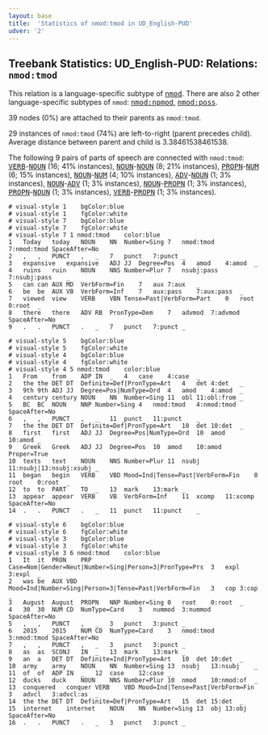 ```yaml
---
layout: base
title:  'Statistics of nmod:tmod in UD_English-PUD'
udver: '2'
---
```


## Treebank Statistics: UD_English-PUD: Relations: `nmod:tmod`

This relation is a language-specific subtype of <tt><a href="en_pud-dep-nmod.html">nmod</a></tt>.
There are also 2 other language-specific subtypes of `nmod`: <tt><a href="en_pud-dep-nmod-npmod.html">nmod:npmod</a></tt>, <tt><a href="en_pud-dep-nmod-poss.html">nmod:poss</a></tt>.

39 nodes (0%) are attached to their parents as `nmod:tmod`.

29 instances of `nmod:tmod` (74%) are left-to-right (parent precedes child).
Average distance between parent and child is 3.38461538461538.

The following 9 pairs of parts of speech are connected with `nmod:tmod`: <tt><a href="en_pud-pos-VERB.html">VERB</a></tt>-<tt><a href="en_pud-pos-NOUN.html">NOUN</a></tt> (16; 41% instances), <tt><a href="en_pud-pos-NOUN.html">NOUN</a></tt>-<tt><a href="en_pud-pos-NOUN.html">NOUN</a></tt> (8; 21% instances), <tt><a href="en_pud-pos-PROPN.html">PROPN</a></tt>-<tt><a href="en_pud-pos-NUM.html">NUM</a></tt> (6; 15% instances), <tt><a href="en_pud-pos-NOUN.html">NOUN</a></tt>-<tt><a href="en_pud-pos-NUM.html">NUM</a></tt> (4; 10% instances), <tt><a href="en_pud-pos-ADV.html">ADV</a></tt>-<tt><a href="en_pud-pos-NOUN.html">NOUN</a></tt> (1; 3% instances), <tt><a href="en_pud-pos-NOUN.html">NOUN</a></tt>-<tt><a href="en_pud-pos-ADV.html">ADV</a></tt> (1; 3% instances), <tt><a href="en_pud-pos-NOUN.html">NOUN</a></tt>-<tt><a href="en_pud-pos-PROPN.html">PROPN</a></tt> (1; 3% instances), <tt><a href="en_pud-pos-PROPN.html">PROPN</a></tt>-<tt><a href="en_pud-pos-NOUN.html">NOUN</a></tt> (1; 3% instances), <tt><a href="en_pud-pos-VERB.html">VERB</a></tt>-<tt><a href="en_pud-pos-PROPN.html">PROPN</a></tt> (1; 3% instances).


~~~ conllu
# visual-style 1	bgColor:blue
# visual-style 1	fgColor:white
# visual-style 7	bgColor:blue
# visual-style 7	fgColor:white
# visual-style 7 1 nmod:tmod	color:blue
1	Today	today	NOUN	NN	Number=Sing	7	nmod:tmod	7:nmod:tmod	SpaceAfter=No
2	,	,	PUNCT	,	_	7	punct	7:punct	_
3	expansive	expansive	ADJ	JJ	Degree=Pos	4	amod	4:amod	_
4	ruins	ruin	NOUN	NNS	Number=Plur	7	nsubj:pass	7:nsubj:pass	_
5	can	can	AUX	MD	VerbForm=Fin	7	aux	7:aux	_
6	be	be	AUX	VB	VerbForm=Inf	7	aux:pass	7:aux:pass	_
7	viewed	view	VERB	VBN	Tense=Past|VerbForm=Part	0	root	0:root	_
8	there	there	ADV	RB	PronType=Dem	7	advmod	7:advmod	SpaceAfter=No
9	.	.	PUNCT	.	_	7	punct	7:punct	_

~~~


~~~ conllu
# visual-style 5	bgColor:blue
# visual-style 5	fgColor:white
# visual-style 4	bgColor:blue
# visual-style 4	fgColor:white
# visual-style 4 5 nmod:tmod	color:blue
1	From	from	ADP	IN	_	4	case	4:case	_
2	the	the	DET	DT	Definite=Def|PronType=Art	4	det	4:det	_
3	9th	9th	ADJ	JJ	Degree=Pos|NumType=Ord	4	amod	4:amod	_
4	century	century	NOUN	NN	Number=Sing	11	obl	11:obl:from	_
5	BC	BC	NOUN	NNP	Number=Sing	4	nmod:tmod	4:nmod:tmod	SpaceAfter=No
6	,	,	PUNCT	,	_	11	punct	11:punct	_
7	the	the	DET	DT	Definite=Def|PronType=Art	10	det	10:det	_
8	first	first	ADJ	JJ	Degree=Pos|NumType=Ord	10	amod	10:amod	_
9	Greek	Greek	ADJ	JJ	Degree=Pos	10	amod	10:amod	Proper=True
10	texts	text	NOUN	NNS	Number=Plur	11	nsubj	11:nsubj|13:nsubj:xsubj	_
11	began	begin	VERB	VBD	Mood=Ind|Tense=Past|VerbForm=Fin	0	root	0:root	_
12	to	to	PART	TO	_	13	mark	13:mark	_
13	appear	appear	VERB	VB	VerbForm=Inf	11	xcomp	11:xcomp	SpaceAfter=No
14	.	.	PUNCT	.	_	11	punct	11:punct	_

~~~


~~~ conllu
# visual-style 6	bgColor:blue
# visual-style 6	fgColor:white
# visual-style 3	bgColor:blue
# visual-style 3	fgColor:white
# visual-style 3 6 nmod:tmod	color:blue
1	It	it	PRON	PRP	Case=Nom|Gender=Neut|Number=Sing|Person=3|PronType=Prs	3	expl	3:expl	_
2	was	be	AUX	VBD	Mood=Ind|Number=Sing|Person=3|Tense=Past|VerbForm=Fin	3	cop	3:cop	_
3	August	August	PROPN	NNP	Number=Sing	0	root	0:root	_
4	30	30	NUM	CD	NumType=Card	3	nummod	3:nummod	SpaceAfter=No
5	,	,	PUNCT	,	_	3	punct	3:punct	_
6	2015	2015	NUM	CD	NumType=Card	3	nmod:tmod	3:nmod:tmod	SpaceAfter=No
7	,	,	PUNCT	,	_	3	punct	3:punct	_
8	as	as	SCONJ	IN	_	13	mark	13:mark	_
9	an	a	DET	DT	Definite=Ind|PronType=Art	10	det	10:det	_
10	army	army	NOUN	NN	Number=Sing	13	nsubj	13:nsubj	_
11	of	of	ADP	IN	_	12	case	12:case	_
12	ducks	duck	NOUN	NNS	Number=Plur	10	nmod	10:nmod:of	_
13	conquered	conquer	VERB	VBD	Mood=Ind|Tense=Past|VerbForm=Fin	3	advcl	3:advcl:as	_
14	the	the	DET	DT	Definite=Def|PronType=Art	15	det	15:det	_
15	internet	internet	NOUN	NN	Number=Sing	13	obj	13:obj	SpaceAfter=No
16	.	.	PUNCT	.	_	3	punct	3:punct	_

~~~


